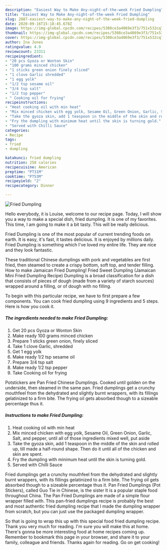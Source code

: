 ```yaml
---
description: "Easiest Way to Make Any-night-of-the-week Fried Dumpling"
title: "Easiest Way to Make Any-night-of-the-week Fried Dumpling"
slug: 2887-easiest-way-to-make-any-night-of-the-week-fried-dumpling
date: 2020-09-16T15:18:45.678Z
image: https://img-global.cpcdn.com/recipes/5308ce3a4069e3f3/751x532cq70/fried-dumpling-recipe-main-photo.jpg
thumbnail: https://img-global.cpcdn.com/recipes/5308ce3a4069e3f3/751x532cq70/fried-dumpling-recipe-main-photo.jpg
cover: https://img-global.cpcdn.com/recipes/5308ce3a4069e3f3/751x532cq70/fried-dumpling-recipe-main-photo.jpg
author: Ina Jones
ratingvalue: 4.9
reviewcount: 23311
recipeingredient:
- "20 pcs Gyoza or Wonton Skin"
- "100 grams minced chicken"
- "1 sticks green onion finely sliced"
- "1 clove Garlic shredded"
- "1 egg yolk"
- "1/2 tsp sesame oil"
- "3/4 tsp salt"
- "1/2 tsp pepper"
- " Cooking oil for frying"
recipeinstructions:
- "Heat cooking oil with min heat"
- "Mix minced chicken with egg yolk, Sesame Oil, Green Onion, Garlic, Salt, and pepper, until all of those ingredients mixed well, put aside"
- "Take the gyoza skin, add 1 teaspoon in the middle of the skin and rolled up, till made a half-round shape. Then do it until all of the chicken and skin are spent."
- "Fry the dumpling with minimum heat until the skin is turning gold."
- "Served with Chilli Sauce"
categories:
- Recipe
tags:
- fried
- dumpling

katakunci: fried dumpling 
nutrition: 258 calories
recipecuisine: American
preptime: "PT31M"
cooktime: "PT53M"
recipeyield: "2"
recipecategory: Dinner

---
```



![Fried Dumpling](https://img-global.cpcdn.com/recipes/5308ce3a4069e3f3/751x532cq70/fried-dumpling-recipe-main-photo.jpg)

Hello everybody, it is Louise, welcome to our recipe page. Today, I will show you a way to make a special dish, fried dumpling. It is one of my favorites. This time, I am going to make it a bit tasty. This will be really delicious.

Fried Dumpling is one of the most popular of current trending foods on earth. It is easy, it's fast, it tastes delicious. It is enjoyed by millions daily. Fried Dumpling is something which I've loved my entire life. They are nice and they look fantastic.

These traditional Chinese dumplings with pork and vegetables are first fried, then steamed to create a crispy bottom, soft top, and tender filling. How to make Jamaican Fried Dumpling! Fried Sweet Dumpling (Jamaican Mini Fried Dumpling Recipe) Dumpling is a broad classification for a dish that consists of pieces of dough (made from a variety of starch sources) wrapped around a filling, or of dough with no filling.


To begin with this particular recipe, we have to first prepare a few components. You can cook fried dumpling using 9 ingredients and 5 steps. Here is how you cook it.

<!--inarticleads1-->

##### The ingredients needed to make Fried Dumpling:

1. Get 20 pcs Gyoza or Wonton Skin
1. Make ready 100 grams minced chicken
1. Prepare 1 sticks green onion, finely sliced
1. Take 1 clove Garlic, shredded
1. Get 1 egg yolk
1. Make ready 1/2 tsp sesame oil
1. Prepare 3/4 tsp salt
1. Make ready 1/2 tsp pepper
1. Take  Cooking oil for frying


Potstickers are Pan Fried Chinese Dumplings. Cooked until golden on the underside, then steamed in the same pan. Fried dumplings get a crunchy mouthfeel from the dehydrated and slightly burnt wrappers, with its fillings gelatinized to a firm bite. The frying oil gets absorbed though to a sizeable percentage thus it. 

<!--inarticleads2-->

##### Instructions to make Fried Dumpling:

1. Heat cooking oil with min heat
1. Mix minced chicken with egg yolk, Sesame Oil, Green Onion, Garlic, Salt, and pepper, until all of those ingredients mixed well, put aside
1. Take the gyoza skin, add 1 teaspoon in the middle of the skin and rolled up, till made a half-round shape. Then do it until all of the chicken and skin are spent.
1. Fry the dumpling with minimum heat until the skin is turning gold.
1. Served with Chilli Sauce


Fried dumplings get a crunchy mouthfeel from the dehydrated and slightly burnt wrappers, with its fillings gelatinized to a firm bite. The frying oil gets absorbed though to a sizeable percentage thus it. Pan Fried Dumplings (Pot Stickers), called Guo Tie in Chinese, is the sister It is a popular staple food throughout China. The Pan Fried Dumplings are made of a simple flour wrapper filled with. This pan-fried dumplings recipe is probably the best and most authentic fried dumpling recipe that I made the dumpling wrapper from scratch, but you can just use the packaged dumpling wrapper. 

So that is going to wrap this up with this special food fried dumpling recipe. Thank you very much for reading. I'm sure you will make this at home. There's gonna be more interesting food at home recipes coming up. Remember to bookmark this page in your browser, and share it to your family, colleague and friends. Thanks again for reading. Go on get cooking!
